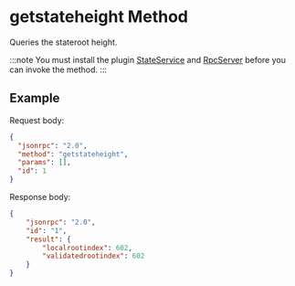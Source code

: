 # getstateheight Method
Queries the stateroot height.

:::note
 You must install the plugin  [StateService](https://github.com/neo-project/neo-modules/releases) and [RpcServer](https://github.com/neo-project/neo-modules/releases) before you can invoke the method.
:::


## Example

Request body:

```json
{
  "jsonrpc": "2.0",
  "method": "getstateheight",
  "params": [],
  "id": 1
}
```

Response body:

```json
{
    "jsonrpc": "2.0",
    "id": "1",
    "result": {
        "localrootindex": 602,
        "validatedrootindex": 602
    }
}
```
